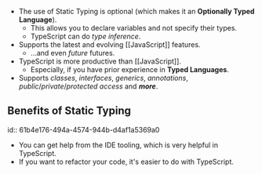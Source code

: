 - The use of Static Typing is optional (which makes it an **Optionally Typed Language**).
	- This allows you to declare variables and not specify their types.
	- TypeScript can do _type inference_.
- Supports the latest and evolving [[JavaScript]] features.
	- ...and even _future_ futures.
- TypeScript is more productive than [[JavaScript]].
	- Especially, if you have prior experience in **Typed Languages**.
- Supports _classes_, _interfaces_, _generics_, _annotations_, _public_/_private_/_protected_ _access_ and **_more_**.
## Benefits of Static Typing
id:: 61b4e176-494a-4574-944b-d4af1a5369a0
- You can get help from the IDE tooling, which is very helpful in TypeScript.
- If you want to refactor your code, it's easier to do with TypeScript.